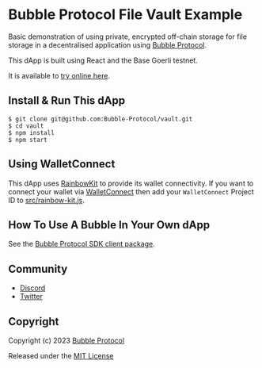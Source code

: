 # Bubble Protocol File Vault Example

Basic demonstration of using private, encrypted off-chain storage for file storage in a decentralised application using [Bubble Protocol](https://github.com/Bubble-Protocol/bubble-sdk). 

This dApp is built using React and the Base Goerli testnet.  

It is available to [try online here](https://bubbleprotocol.com/vault).

## Install & Run This dApp

```
$ git clone git@github.com:Bubble-Protocol/vault.git
$ cd vault
$ npm install
$ npm start
```

## Using WalletConnect

This dApp uses [RainbowKit](https://www.rainbowkit.com/) to provide its wallet connectivity. If you want to connect your wallet via [WalletConnect](https://walletconnect.com/) then add your `WalletConnect` Project ID to [src/rainbow-kit.js](./src/rainbow-kit.js).

## How To Use A Bubble In Your Own dApp

See the [Bubble Protocol SDK client package](https://github.com/Bubble-Protocol/bubble-sdk/tree/main/packages/client).

## Community

- [Discord](https://discord.gg/sSnvK5C)
- [Twitter](https://twitter.com/BubbleProtocol)

## Copyright

Copyright (c) 2023 [Bubble Protocol](https://bubbleprotocol.com)

Released under the [MIT License](LICENSE)